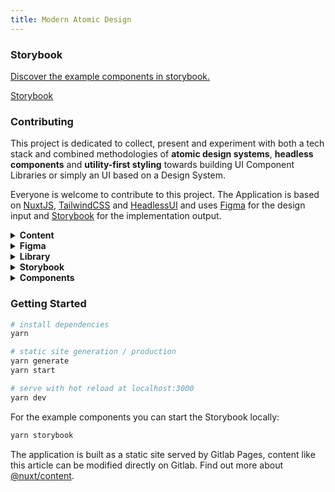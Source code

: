 ```yaml
---
title: Modern Atomic Design
---
```


### Storybook

<a class="cursor-pointer" target="_blank" href="/storybook">
<div class="group hover:bg-gray-100 hover:border-gray-100 transition-all bg-white border-4 border-white rounded-xl shadow h-full w-full flex sm:justify-between justify-center flex-wrap items-center  px-6 my-6 ">
<p class="text-gray-600">Discover the example components in storybook.<p>
<my-button class="rounded-lg border-2 border-primary py-3 px-4 uppercase font-semibold bg-transparent text-lg text-primary group-hover:text-white group-hover:bg-primary-hover group-hover:border-primary-hover">Storybook</my-button>
</div>
</a>

### Contributing

This project is dedicated to collect, present and experiment with both a tech stack and combined methodologies of
<b>atomic design systems</b>, <b>headless components</b> and <b>utility-first styling</b> towards building UI Component Libraries or simply an UI based on a Design System.

Everyone is welcome to contribute to this project. The Application is based on [NuxtJS](https://nuxtjs.org/docs/get-started/installation), [TailwindCSS](https://tailwindcss.com/) and [HeadlessUI](https://headlessui.dev/) and uses [Figma](https://www.figma.com/) for the design input and [Storybook](https://storybook.js.org/) for the implementation output.

<details>
<summary><b>Content</b></summary>
Markdown articles like the one you are reading now collect information in a blog-like manner to present different topics involved in the project.
</details>

<details>
<summary><b>Figma</b></summary>
An example Design System is provided in Figma containing guidelines for the fictive implementation.
</details>

<details>
<summary><b>Library</b></summary>
The local library folder serves as space to experiment with own headless components
</details>

<details>
<summary><b>Storybook</b></summary>
Visual and interactive presentation of the Component Library implementation
</details>

<details>
<summary><b>Components</b></summary>
Implementation of examples, split into atoms, molecules and organisms. Each should contain a story definition.
</details>
</details>

### Getting Started

```bash
# install dependencies
yarn

# static site generation / production
yarn generate
yarn start

# serve with hot reload at localhost:3000
yarn dev
```

For the example components you can start the Storybook locally:

```bash
yarn storybook
```

The application is built as a static site served by Gitlab Pages, content like this article can be modified directly on Gitlab. Find out more about [@nuxt/content](https://content.nuxtjs.org/).
